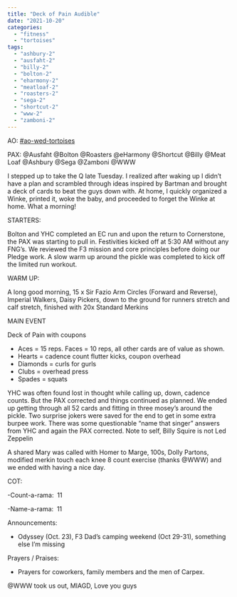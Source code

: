 ```yaml
---
title: "Deck of Pain Audible"
date: "2021-10-20"
categories: 
  - "fitness"
  - "tortoises"
tags: 
  - "ashbury-2"
  - "ausfaht-2"
  - "billy-2"
  - "bolton-2"
  - "eharmony-2"
  - "meatloaf-2"
  - "roasters-2"
  - "sega-2"
  - "shortcut-2"
  - "www-2"
  - "zamboni-2"
---
```


AO: [#ao-wed-tortoises](https://f3carpex.slack.com/archives/C8KT6T2CD)

PAX: @Ausfaht @Bolton @Roasters @eHarmony @Shortcut @Billy @Meat Loaf @Ashbury @Sega @Zamboni @WWW

I stepped up to take the Q late Tuesday. I realized after waking up I didn’t have a plan and scrambled through ideas inspired by Bartman and brought a deck of cards to beat the guys down with. At home, I quickly organized a Winke, printed it, woke the baby, and proceeded to forget the Winke at home. What a morning!

STARTERS:

Bolton and YHC completed an EC run and upon the return to Cornerstone, the PAX was starting to pull in. Festivities kicked off at 5:30 AM without any FNG’s. We reviewed the F3 mission and core principles before doing our Pledge work. A slow warm up around the pickle was completed to kick off the limited run workout.

WARM UP:

A long good morning, 15 x Sir Fazio Arm Circles (Forward and Reverse), Imperial Walkers, Daisy Pickers, down to the ground for runners stretch and calf stretch, finished with 20x Standard Merkins 

MAIN EVENT

Deck of Pain with coupons

- Aces = 15 reps. Faces = 10 reps, all other cards are of value as shown.
- Hearts = cadence count flutter kicks, coupon overhead
- Diamonds = curls for gurls
- Clubs = overhead press
- Spades = squats

YHC was often found lost in thought while calling up, down, cadence counts. But the PAX corrected and things continued as planned. We ended up getting through all 52 cards and fitting in three mosey’s around the pickle. Two surprise jokers were saved for the end to get in some extra burpee work. There was some questionable “name that singer” answers from YHC and again the PAX corrected. Note to self, Billy Squire is not Led Zeppelin

A shared Mary was called with Homer to Marge, 100s, Dolly Partons, modified merkin touch each knee 8 count exercise (thanks @WWW) and we ended with having a nice day.

COT:

\-Count-a-rama:  11

\-Name-a-rama:  11 

Announcements:

- Odyssey (Oct. 23), F3 Dad’s camping weekend (Oct 29-31), something else I’m missing

Prayers / Praises: 

- Prayers for coworkers, family members and the men of Carpex. 

@WWW took us out, MIAGD, Love you guys
